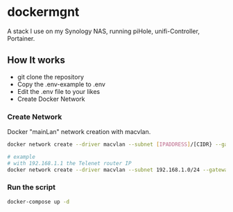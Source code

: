 # dockermgnt

A stack I use on my Synology NAS, running piHole, unifi-Controller, Portainer.

## How It works

- git clone the repository 
- Copy the .env-example to .env
- Edit the .env file to your likes
- Create Docker Network

### Create Network

Docker "mainLan" network creation with macvlan.

```sh
docker network create --driver macvlan --subnet [IPADDRESS]/[CIDR} --gateway [IPADDRESS] --opt parent=eth0 mainLan

# example
# with 192.168.1.1 the Telenet router IP
docker network create --driver macvlan --subnet 192.168.1.0/24 --gateway 192.168.1.1 --opt parent=eth0 mainLan
```



### Run the script

```sh
docker-compose up -d
```
